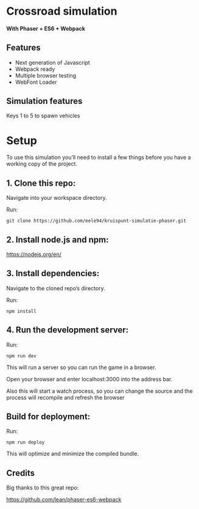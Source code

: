 # Crossroad simulation
#### With Phaser + ES6 + Webpack

## Features
- Next generation of Javascript
- Webpack ready
- Multiple browser testing
- WebFont Loader

## Simulation features
Keys 1 to 5 to spawn vehicles

# Setup
To use this simulation you’ll need to install a few things before you have a working copy of the project.

## 1. Clone this repo:

Navigate into your workspace directory.

Run:

```git clone https://github.com/eele94/kruispunt-simulatie-phaser.git```

## 2. Install node.js and npm:

https://nodejs.org/en/


## 3. Install dependencies:

Navigate to the cloned repo’s directory.

Run:

```npm install```

## 4. Run the development server:

Run:

```npm run dev```

This will run a server so you can run the game in a browser.

Open your browser and enter localhost:3000 into the address bar.

Also this will start a watch process, so you can change the source and the process will recompile and refresh the browser


## Build for deployment:

Run:

```npm run deploy```

This will optimize and minimize the compiled bundle.

## Credits
Big thanks to this great repo:

https://github.com/lean/phaser-es6-webpack

